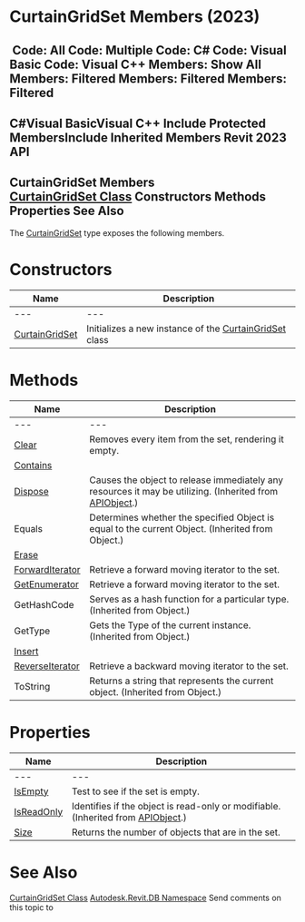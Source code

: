 # CurtainGridSet Members (2023)

﻿
 Code: All Code: Multiple Code: C# Code: Visual Basic Code: Visual C++  Members: Show All Members: Filtered Members: Filtered Members: Filtered   
---  
C#Visual BasicVisual C++
Include Protected MembersInclude Inherited Members
Revit 2023 API  
---  
CurtainGridSet Members  
[CurtainGridSet Class](adc86636-024c-9035-700f-e7c43442a9f8.md "CurtainGridSet Class") Constructors Methods Properties See Also  
---  
The [CurtainGridSet](adc86636-024c-9035-700f-e7c43442a9f8.md "CurtainGridSet Class") type exposes the following members.
# Constructors
| Name | Description |
| --- | --- |
| --- | --- | --- |
| [CurtainGridSet](b3386138-4473-31f7-ad5a-8e2b8a1d6667.md "CurtainGridSet Constructor") | Initializes a new instance of the [CurtainGridSet](adc86636-024c-9035-700f-e7c43442a9f8.md "CurtainGridSet Class") class |

# Methods
| Name | Description |
| --- | --- |
| --- | --- | --- |
| [Clear](5d67f734-ab88-6788-e6ce-3a41aede826e.md "Clear Method") | Removes every item from the set, rendering it empty. |
| [Contains](40441aab-ddc8-79e0-4217-2fe61296c84b.md "Contains Method") |
| [Dispose](7c03212a-b587-1c89-3912-efea0d2619c5.md "Dispose Method") | Causes the object to release immediately any resources it may be utilizing. (Inherited from [APIObject](beb86ef5-39ad-3f0d-0cd9-0c929387a2bb.md "APIObject Class").) |
| Equals | Determines whether the specified Object is equal to the current Object. (Inherited from Object.) |
| [Erase](4c9d1776-a9df-4e63-c52f-04293c17a1da.md "Erase Method") |
| [ForwardIterator](dd2e6123-4be9-162d-ee79-2d576c7e30ff.md "ForwardIterator Method") | Retrieve a forward moving iterator to the set. |
| [GetEnumerator](ccd019c5-0d8f-7e5f-2305-bee99c92ad9d.md "GetEnumerator Method") | Retrieve a forward moving iterator to the set. |
| GetHashCode | Serves as a hash function for a particular type.  (Inherited from Object.) |
| GetType | Gets the Type of the current instance. (Inherited from Object.) |
| [Insert](d75605e1-d266-199d-a198-bb2f34219468.md "Insert Method") |
| [ReverseIterator](86a0df75-ba39-6c56-a11d-62cafb423a0a.md "ReverseIterator Method") | Retrieve a backward moving iterator to the set. |
| ToString | Returns a string that represents the current object. (Inherited from Object.) |

# Properties
| Name | Description |
| --- | --- |
| --- | --- | --- |
| [IsEmpty](817e564b-f690-406f-3387-54fa2323d368.md "IsEmpty Property") | Test to see if the set is empty. |
| [IsReadOnly](d516bcd2-a3fd-a578-58f6-f1add979bd07.md "IsReadOnly Property") | Identifies if the object is read-only or modifiable. (Inherited from [APIObject](beb86ef5-39ad-3f0d-0cd9-0c929387a2bb.md "APIObject Class").) |
| [Size](5471d960-395e-816d-6d02-928d089f483e.md "Size Property") | Returns the number of objects that are in the set. |

# See Also
[CurtainGridSet Class](adc86636-024c-9035-700f-e7c43442a9f8.md "CurtainGridSet Class")
[Autodesk.Revit.DB Namespace](87546ba7-461b-c646-cbb1-2cb8f5bff8b2.md "Autodesk.Revit.DB Namespace")
Send comments on this topic to 
